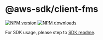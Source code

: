 # @aws-sdk/client-fms

[![NPM version](https://img.shields.io/npm/v/@aws-sdk/client-fms/beta.svg)](https://www.npmjs.com/package/@aws-sdk/client-fms)
[![NPM downloads](https://img.shields.io/npm/dm/@aws-sdk/client-fms.svg)](https://www.npmjs.com/package/@aws-sdk/client-fms)

For SDK usage, please step to [SDK readme](https://github.com/aws/aws-sdk-js-v3).

